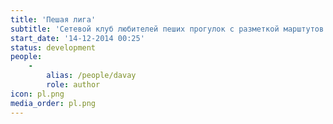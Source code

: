 ```yaml
---
title: 'Пешая лига'
subtitle: 'Сетевой клуб любителей пеших прогулок с разметкой марштутов на карте и на местности'
start_date: '14-12-2014 00:25'
status: development
people:
    -
        alias: /people/davay
        role: author
icon: pl.png
media_order: pl.png
---
```


